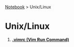 <a href="../">Notebook</a> > Unix/Linux

# Unix/Linux



1. **<a href="./vimrc">.vimrc (Vim Run Command)</a>**

